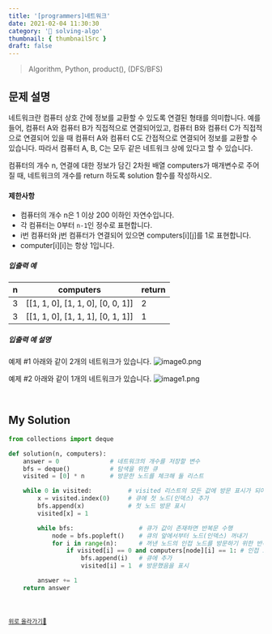 ```yaml
---
title: '[programmers]네트워크'
date: 2021-02-04 11:30:30
category: '💯 solving-algo'
thumbnail: { thumbnailSrc }
draft: false
---
```


> Algorithm, Python, product(), (DFS/BFS)

## 문제 설명

네트워크란 컴퓨터 상호 간에 정보를 교환할 수 있도록 연결된 형태를 의미합니다. 예를 들어, 컴퓨터 A와 컴퓨터 B가 직접적으로 연결되어있고, 컴퓨터 B와 컴퓨터 C가 직접적으로 연결되어 있을 때 컴퓨터 A와 컴퓨터 C도 간접적으로 연결되어 정보를 교환할 수 있습니다. 따라서 컴퓨터 A, B, C는 모두 같은 네트워크 상에 있다고 할 수 있습니다.

컴퓨터의 개수 n, 연결에 대한 정보가 담긴 2차원 배열 computers가 매개변수로 주어질 때, 네트워크의 개수를 return 하도록 solution 함수를 작성하시오.

#### 제한사항

- 컴퓨터의 개수 n은 1 이상 200 이하인 자연수입니다.
- 각 컴퓨터는 0부터 `n-1`인 정수로 표현합니다.
- i번 컴퓨터와 j번 컴퓨터가 연결되어 있으면 computers[i][j]를 1로 표현합니다.
- computer[i][i]는 항상 1입니다.

##### 입출력 예

| n   | computers                         | return |
| --- | --------------------------------- | ------ |
| 3   | [[1, 1, 0], [1, 1, 0], [0, 0, 1]] | 2      |
| 3   | [[1, 1, 0], [1, 1, 1], [0, 1, 1]] | 1      |

##### 입출력 예 설명

예제 #1
아래와 같이 2개의 네트워크가 있습니다.
![image0.png](https://grepp-programmers.s3.amazonaws.com/files/ybm/5b61d6ca97/cc1e7816-b6d7-4649-98e0-e95ea2007fd7.png)

예제 #2
아래와 같이 1개의 네트워크가 있습니다.
![image1.png](https://grepp-programmers.s3.amazonaws.com/files/ybm/7554746da2/edb61632-59f4-4799-9154-de9ca98c9e55.png)

<br />

## My Solution

```python
from collections import deque

def solution(n, computers):
    answer = 0              # 네트워크의 개수를 저장할 변수
    bfs = deque()           # 탐색을 위한 큐
    visited = [0] * n       # 방문한 노드를 체크해 둘 리스트

    while 0 in visited:          # visited 리스트의 모든 값에 방문 표시가 되어있을 때까지 반복
        x = visited.index(0)     # 큐에 첫 노드(인덱스) 추가
        bfs.append(x)            # 첫 노드 방문 표시
        visited[x] = 1

        while bfs:                  # 큐가 값이 존재하면 반복문 수행
            node = bfs.popleft()    # 큐의 앞에서부터 노드(인덱스) 꺼내기
            for i in range(n):      # 꺼낸 노드의 인접 노드를 방문하기 위한 반복문 수행
                if visited[i] == 0 and computers[node][i] == 1: # 인접 노드이고, 방문된 적이 없는 경우
                    bfs.append(i)   # 큐에 추가
                    visited[i] = 1  # 방문했음을 표시

        answer += 1
    return answer
```

<br />
<br />
<a href='#'><small class='up-button'>위로 올라가기💨</small></a>
<br />
